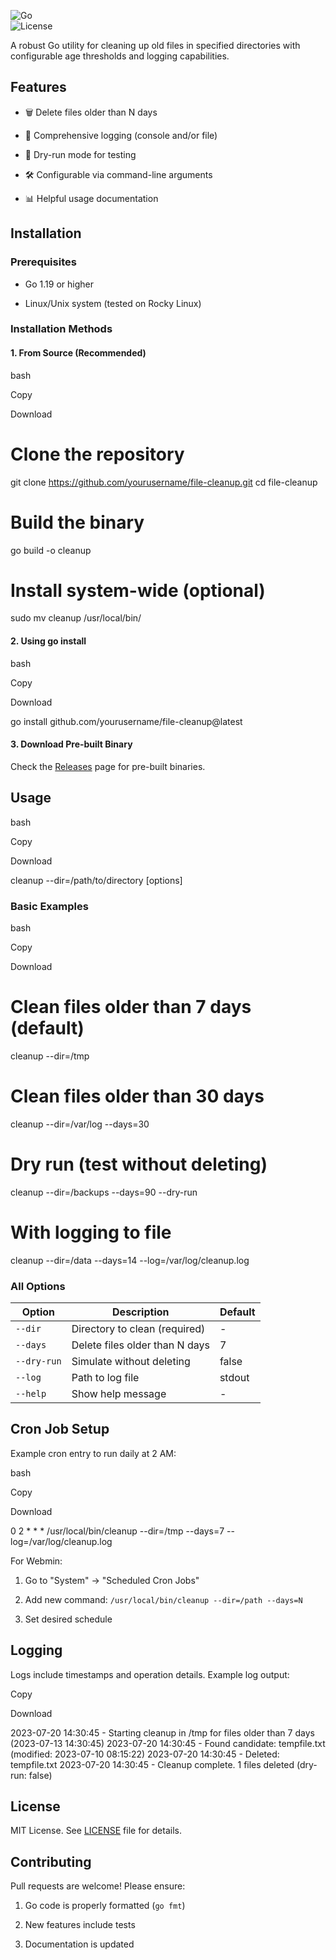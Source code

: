 ![Go](https://img.shields.io/badge/Go-1.24+-blue.svg)\
![License](https://img.shields.io/badge/License-MIT-green.svg)

A robust Go utility for cleaning up old files in specified directories with configurable age thresholds and logging capabilities.

Features
--------

-   🗑️ Delete files older than N days

-   📝 Comprehensive logging (console and/or file)

-   🧪 Dry-run mode for testing

-   🛠️ Configurable via command-line arguments

-   📊 Helpful usage documentation

Installation
------------

### Prerequisites

-   Go 1.19 or higher

-   Linux/Unix system (tested on Rocky Linux)

### Installation Methods

#### 1\. From Source (Recommended)

bash

Copy

Download

# Clone the repository
git clone https://github.com/yourusername/file-cleanup.git
cd file-cleanup

# Build the binary
go build -o cleanup

# Install system-wide (optional)
sudo mv cleanup /usr/local/bin/

#### 2\. Using go install

bash

Copy

Download

go install github.com/yourusername/file-cleanup@latest

#### 3\. Download Pre-built Binary

Check the [Releases](https://github.com/rouve/go-cleanup/releases) page for pre-built binaries.

Usage
-----

bash

Copy

Download

cleanup --dir=/path/to/directory [options]

### Basic Examples

bash

Copy

Download

# Clean files older than 7 days (default)
cleanup --dir=/tmp

# Clean files older than 30 days
cleanup --dir=/var/log --days=30

# Dry run (test without deleting)
cleanup --dir=/backups --days=90 --dry-run

# With logging to file
cleanup --dir=/data --days=14 --log=/var/log/cleanup.log

### All Options

| Option | Description | Default |
| --- | --- | --- |
| `--dir` | Directory to clean (required) | - |
| `--days` | Delete files older than N days | 7 |
| `--dry-run` | Simulate without deleting | false |
| `--log` | Path to log file | stdout |
| `--help` | Show help message | - |

Cron Job Setup
--------------

Example cron entry to run daily at 2 AM:

bash

Copy

Download

0 2 * * * /usr/local/bin/cleanup --dir=/tmp --days=7 --log=/var/log/cleanup.log

For Webmin:

1.  Go to "System" → "Scheduled Cron Jobs"

2.  Add new command: `/usr/local/bin/cleanup --dir=/path --days=N`

3.  Set desired schedule

Logging
-------

Logs include timestamps and operation details. Example log output:

Copy

Download

2023-07-20 14:30:45 - Starting cleanup in /tmp for files older than 7 days (2023-07-13 14:30:45)
2023-07-20 14:30:45 - Found candidate: tempfile.txt (modified: 2023-07-10 08:15:22)
2023-07-20 14:30:45 - Deleted: tempfile.txt
2023-07-20 14:30:45 - Cleanup complete. 1 files deleted (dry-run: false)

License
-------

MIT License. See [LICENSE](https://license/) file for details.

Contributing
------------

Pull requests are welcome! Please ensure:

1.  Go code is properly formatted (`go fmt`)

2.  New features include tests

3.  Documentation is updated
